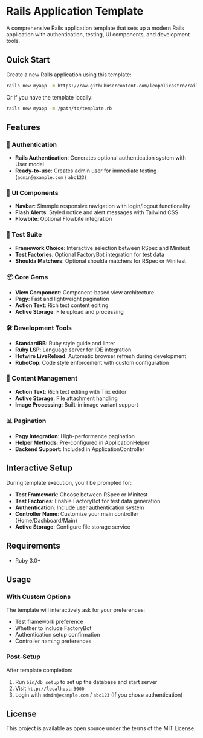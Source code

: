# Rails Application Template

A comprehensive Rails application template that sets up a modern Rails application with authentication, testing, UI components, and development tools.

## Quick Start

Create a new Rails application using this template:

```bash
rails new myapp -m https://raw.githubusercontent.com/leopolicastro/rails_template/main/template.rb
```

Or if you have the template locally:

```bash
rails new myapp -m /path/to/template.rb
```

## Features

### 🔐 Authentication

- **Rails Authentication**: Generates optional authentication system with User model
- **Ready-to-use**: Creates admin user for immediate testing (`admin@example.com` / `abc123`)

### 🎨 UI Components

- **Navbar**: Simmple responsive navigation with login/logout functionality
- **Flash Alerts**: Styled notice and alert messages with Tailwind CSS
- **Flowbite**: Optional Flowbite integration

### 🧪 Test Suite

- **Framework Choice**: Interactive selection between RSpec and Minitest
- **Test Factories**: Optional FactoryBot integration for test data
- **Shoulda Matchers**: Optional shoulda matchers for RSpec or Minitest

### 📦 Core Gems

- **View Component**: Component-based view architecture
- **Pagy**: Fast and lightweight pagination
- **Action Text**: Rich text content editing
- **Active Storage**: File upload and processing

### 🛠 Development Tools

- **StandardRB**: Ruby style guide and linter
- **Ruby LSP**: Language server for IDE integration
- **Hotwire LiveReload**: Automatic browser refresh during development
- **RuboCop**: Code style enforcement with custom configuration

### 📄 Content Management

- **Action Text**: Rich text editing with Trix editor
- **Active Storage**: File attachment handling
- **Image Processing**: Built-in image variant support

### 📊 Pagination

- **Pagy Integration**: High-performance pagination
- **Helper Methods**: Pre-configured in ApplicationHelper
- **Backend Support**: Included in ApplicationController

## Interactive Setup

During template execution, you'll be prompted for:

- **Test Framework**: Choose between RSpec or Minitest
- **Test Factories**: Enable FactoryBot for test data generation
- **Authentication**: Include user authentication system
- **Controller Name**: Customize your main controller (Home/Dashboard/Main)
- **Active Storage**: Configure file storage service

## Requirements

- Ruby 3.0+

## Usage

### With Custom Options

The template will interactively ask for your preferences:

- Test framework preference
- Whether to include FactoryBot
- Authentication setup confirmation
- Controller naming preferences

### Post-Setup

After template completion:

1. Run `bin/db setup` to set up the database and start server
2. Visit `http://localhost:3000`
3. Login with `admin@example.com` / `abc123` (If you chose authentication)

## License

This project is available as open source under the terms of the MIT License.
